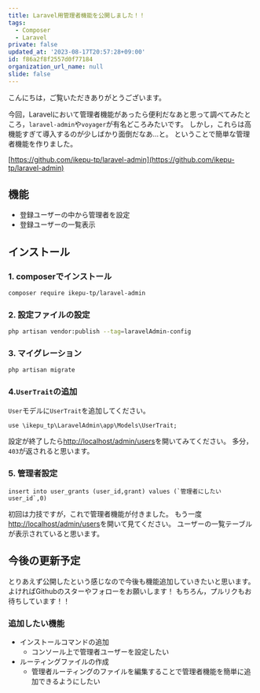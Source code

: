 ```yaml
---
title: Laravel用管理者機能を公開しました！！
tags:
  - Composer
  - Laravel
private: false
updated_at: '2023-08-17T20:57:28+09:00'
id: f86a2f8f2557d0f77184
organization_url_name: null
slide: false
---
```

こんにちは，ご覧いただきありがとうございます。

今回，Laravelにおいて管理者機能があったら便利だなあと思って調べてみたところ，`laravel-admin`や`voyager`が有名どころみたいです。
しかし，これらは高機能すぎて導入するのが少しばかり面倒だなあ…と。
ということで簡単な管理者機能を作りました。

[https://github.com/ikepu-tp/laravel-admin](https://github.com/ikepu-tp/laravel-admin)

## 機能

- 登録ユーザーの中から管理者を設定
- 登録ユーザーの一覧表示

## インストール

### 1. composerでインストール

```bash
composer require ikepu-tp/laravel-admin
```

### 2. 設定ファイルの設定

```bash
php artisan vendor:publish --tag=laravelAdmin-config
```

### 3. マイグレーション

```bash
php artisan migrate
```

### 4.`UserTrait`の追加

`User`モデルに`UserTrait`を追加してください。
```php:User.php
use \ikepu_tp\LaravelAdmin\app\Models\UserTrait;
```

設定が終了したら[http://localhost/admin/users](http://localhost/admin/users)を開いてみてください。
多分，`403`が返されると思います。

### 5. 管理者設定

```mysql
insert into user_grants (user_id,grant) values (`管理者にしたいuser_id`,0)
```

初回は力技ですが，これで管理者機能が付きました。
もう一度[http://localhost/admin/users](http://localhost/admin/users)を開いて見てください。
ユーザーの一覧テーブルが表示されていると思います。

## 今後の更新予定

とりあえず公開したという感じなので今後も機能追加していきたいと思います。
よければGithubのスターやフォローをお願いします！
もちろん，プルリクもお待ちしています！！

### 追加したい機能

- インストールコマンドの追加
    - コンソール上で管理者ユーザーを設定したい
- ルーティングファイルの作成
    - 管理者ルーティングのファイルを編集することで管理者機能を簡単に追加できるようにしたい
